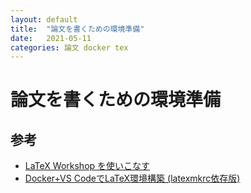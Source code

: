 ```yaml
---
layout: default
title:  "論文を書くための環境準備"
date:   2021-05-11
categories: 論文 docker tex
---
```


# 論文を書くための環境準備



## 参考
- [LaTeX Workshop を使いこなす](https://qiita.com/Yarakashi_Kikohshi/items/a9357dd469320ffb65a0)
- [Docker+VS CodeでLaTeX環境構築 (latexmkrc依存版)](https://laptrinhx.com/docker-vs-codedelatex-huan-jing-gou-zhu-latexmkrc-yi-cun-ban-1015209527/)
